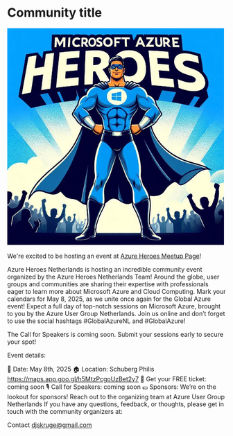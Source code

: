 # Community title

![Community title](azureheroes.png)

We're excited to be hosting an event at [Azure Heroes Meetup Page](https://www.meetup.com/azure-heroes-netherlands/?eventOrigin=event_home_page)!

Azure Heroes Netherlands is hosting an incredible community event organized by the Azure Heroes Netherlands Team! Around the globe, user groups and communities are sharing their expertise with professionals eager to learn more about Microsoft Azure and Cloud Computing. Mark your calendars for May 8, 2025, as we unite once again for the Global Azure event! Expect a full day of top-notch sessions on Microsoft Azure, brought to you by the Azure User Group Netherlands. Join us online and don’t forget to use the social hashtags #GlobalAzureNL and #GlobalAzure!

The Call for Speakers is coming soon. Submit your sessions early to secure your spot!

Event details:

📅 Date: May 8th, 2025
🏠 Location: Schuberg Philis https://maps.app.goo.gl/h5MtzPcgoUzBet2y7
🎫 Get your FREE ticket: coming soon
🎙️ Call for Speakers: coming soon 
💶 Sponsors: We’re on the lookout for sponsors! Reach out to the organizing team at Azure User Group Netherlands
If you have any questions, feedback, or thoughts, please get in touch with the community organizers at:

Contact djskruge@gmail.com
